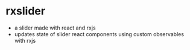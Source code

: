 # rxslider

* a slider made with react and rxjs
* updates state of slider react components using custom observables with rxjs
